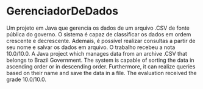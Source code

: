 # GerenciadorDeDados
Um projeto em Java que gerencia os dados de um arquivo .CSV de fonte pública do governo. O sistema é capaz de classificar os dados em ordem crescente e decrescente. Ademais, é possível realizar consultas a partir de seu nome e salvar os dados em arquivo. O trabalho recebeu a nota 10.0/10.0. A Java project which manages data from an archive .CSV that belongs to Brazil Government. The system is capable of sorting the data in ascending order or in descending order. Furthermore, it can realize queries based on their name and save the data in a file. The evaluation received the grade 10.0/10.0.   
